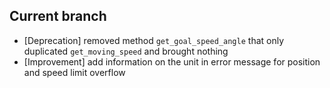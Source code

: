 ## Current branch

- [Deprecation] removed method `get_goal_speed_angle` that only duplicated `get_moving_speed` and brought nothing
- [Improvement] add information on the unit in error message for position and speed limit overflow